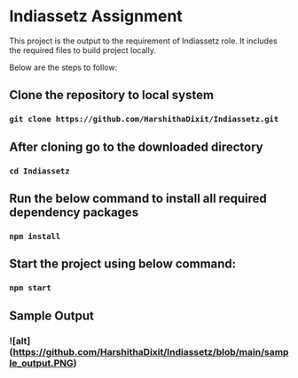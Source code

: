 # Indiassetz Assignment

This project is the output to the requirement of Indiassetz role. It includes the required files to build project locally.

Below are the steps to follow:

## Clone the repository to local system
### `git clone https://github.com/HarshithaDixit/Indiassetz.git`

## After cloning go to the downloaded directory
### `cd Indiassetz`

## Run the below command to install all required dependency packages
### `npm install`

## Start the project using below command:
### `npm start`

## Sample Output
### ![alt] (https://github.com/HarshithaDixit/Indiassetz/blob/main/sample_output.PNG)
